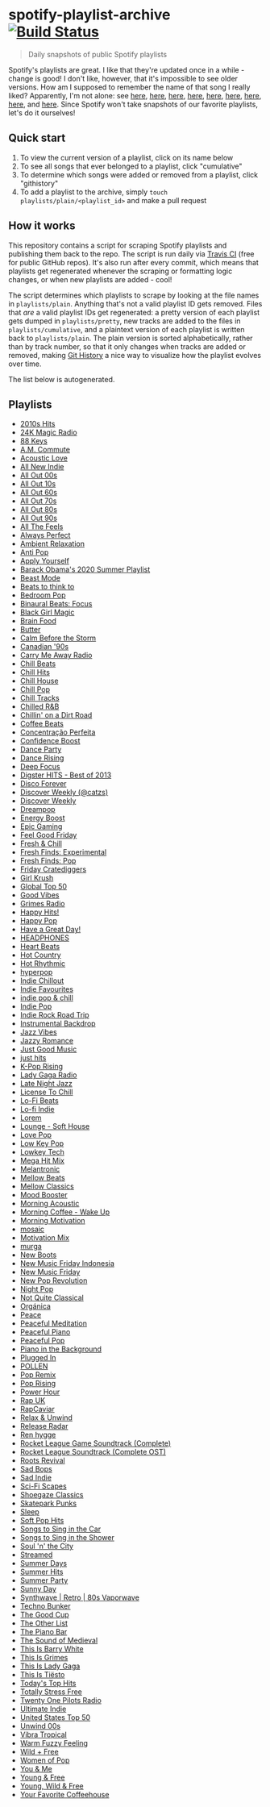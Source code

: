 # spotify-playlist-archive [![Build Status](https://travis-ci.com/mackorone/spotify-playlist-archive.svg?branch=master)](https://travis-ci.com/mackorone/spotify-playlist-archive)

> Daily snapshots of public Spotify playlists

Spotify's playlists are great. I like that they're updated once in a while -
change is good! I don't like, however, that it's impossible to see older
versions. How am I supposed to remember the name of that song I really liked?
Apparently, I'm not alone: see
[here](https://community.spotify.com/t5/Content-Questions/View-previous-versions-of-playlists/td-p/4400750),
[here](https://community.spotify.com/t5/Accounts/A-playlist-was-modified-Can-I-get-the-old-songs-back/td-p/1001889),
[here](https://community.spotify.com/t5/Content-Questions/Seeing-an-old-version-of-a-playlist/td-p/1318739),
[here](https://community.spotify.com/t5/Other-Partners-Web-Player-etc/Playlists-Is-there-any-way-to-recover-previous-versions-of-a/td-p/4726831),
[here](https://community.spotify.com/t5/Desktop-Mac/Find-Songs-of-old-versions-of-Spotify-Playlists/td-p/998504),
[here](https://community.spotify.com/t5/Closed-Ideas/Playlist-Versioning-History/idi-p/1133819),
[here](https://community.spotify.com/t5/Closed-Ideas/Playlist-History-Versioning/idi-p/1346418),
[here](https://community.spotify.com/t5/Closed-Ideas/Playlists-Playlist-History/idi-p/1816799),
and [here](https://community.spotify.com/t5/Live-Ideas/Playlists-Edit-History/idi-p/4573743).
Since Spotify won't take snapshots of our favorite playlists, let's do it ourselves!

## Quick start

1. To view the current version of a playlist, click on its name below
1. To see all songs that ever belonged to a playlist, click "cumulative"
1. To determine which songs were added or removed from a playlist, click "githistory"
1. To add a playlist to the archive, simply `touch playlists/plain/<playlist_id>` and make a pull request

## How it works

This repository contains a script for scraping Spotify playlists and publishing
them back to the repo. The script is run daily via
[Travis CI](https://travis-ci.com/mackorone/spotify-playlist-archive)
(free for public GitHub repos). It's also run after every commit, which means
that playlists get regenerated whenever the scraping or formatting logic
changes, or when new playlists are added - cool!

The script determines which playlists to scrape by looking at the file names in
`playlists/plain`. Anything that's not a valid playlist ID gets removed. Files
that *are* a valid playlist IDs get regenerated: a pretty version of each
playlist gets dumped in `playlists/pretty`, new tracks are added to the
files in `playlists/cumulative`, and a plaintext version of each playlist is
written back to `playlists/plain`. The plain version is sorted alphabetically,
rather than by track number, so that it only changes when tracks are added or
removed, making [Git History](https://githistory.xyz/) a nice way to visualize
how the playlist evolves over time.

The list below is autogenerated.

## Playlists

- [2010s Hits](https://github.com/vitokorn/spotify-playlist-archive/blob/master/playlists/pretty/2010s%20Hits.md)
- [24K Magic Radio](https://github.com/vitokorn/spotify-playlist-archive/blob/master/playlists/pretty/24K%20Magic%20Radio.md)
- [88 Keys](https://github.com/vitokorn/spotify-playlist-archive/blob/master/playlists/pretty/88%20Keys.md)
- [A.M. Commute](https://github.com/vitokorn/spotify-playlist-archive/blob/master/playlists/pretty/A.M.%20Commute.md)
- [Acoustic Love](https://github.com/vitokorn/spotify-playlist-archive/blob/master/playlists/pretty/Acoustic%20Love.md)
- [All New Indie](https://github.com/vitokorn/spotify-playlist-archive/blob/master/playlists/pretty/All%20New%20Indie.md)
- [All Out 00s](https://github.com/vitokorn/spotify-playlist-archive/blob/master/playlists/pretty/All%20Out%2000s.md)
- [All Out 10s](https://github.com/vitokorn/spotify-playlist-archive/blob/master/playlists/pretty/All%20Out%2010s.md)
- [All Out 60s](https://github.com/vitokorn/spotify-playlist-archive/blob/master/playlists/pretty/All%20Out%2060s.md)
- [All Out 70s](https://github.com/vitokorn/spotify-playlist-archive/blob/master/playlists/pretty/All%20Out%2070s.md)
- [All Out 80s](https://github.com/vitokorn/spotify-playlist-archive/blob/master/playlists/pretty/All%20Out%2080s.md)
- [All Out 90s](https://github.com/vitokorn/spotify-playlist-archive/blob/master/playlists/pretty/All%20Out%2090s.md)
- [All The Feels](https://github.com/vitokorn/spotify-playlist-archive/blob/master/playlists/pretty/All%20The%20Feels.md)
- [Always Perfect](https://github.com/vitokorn/spotify-playlist-archive/blob/master/playlists/pretty/Always%20Perfect.md)
- [Ambient Relaxation](https://github.com/vitokorn/spotify-playlist-archive/blob/master/playlists/pretty/Ambient%20Relaxation.md)
- [Anti Pop](https://github.com/vitokorn/spotify-playlist-archive/blob/master/playlists/pretty/Anti%20Pop.md)
- [Apply Yourself](https://github.com/vitokorn/spotify-playlist-archive/blob/master/playlists/pretty/Apply%20Yourself.md)
- [Barack Obama's 2020 Summer Playlist](https://github.com/vitokorn/spotify-playlist-archive/blob/master/playlists/pretty/Barack%20Obama's%202020%20Summer%20Playlist.md)
- [Beast Mode](https://github.com/vitokorn/spotify-playlist-archive/blob/master/playlists/pretty/Beast%20Mode.md)
- [Beats to think to](https://github.com/vitokorn/spotify-playlist-archive/blob/master/playlists/pretty/Beats%20to%20think%20to.md)
- [Bedroom Pop](https://github.com/vitokorn/spotify-playlist-archive/blob/master/playlists/pretty/Bedroom%20Pop.md)
- [Binaural Beats: Focus](https://github.com/vitokorn/spotify-playlist-archive/blob/master/playlists/pretty/Binaural%20Beats:%20Focus.md)
- [Black Girl Magic](https://github.com/vitokorn/spotify-playlist-archive/blob/master/playlists/pretty/Black%20Girl%20Magic.md)
- [Brain Food](https://github.com/vitokorn/spotify-playlist-archive/blob/master/playlists/pretty/Brain%20Food.md)
- [Butter](https://github.com/vitokorn/spotify-playlist-archive/blob/master/playlists/pretty/Butter.md)
- [Calm Before the Storm](https://github.com/vitokorn/spotify-playlist-archive/blob/master/playlists/pretty/Calm%20Before%20the%20Storm.md)
- [Canadian '90s](https://github.com/vitokorn/spotify-playlist-archive/blob/master/playlists/pretty/Canadian%20'90s.md)
- [Carry Me Away Radio](https://github.com/vitokorn/spotify-playlist-archive/blob/master/playlists/pretty/Carry%20Me%20Away%20Radio.md)
- [Chill Beats](https://github.com/vitokorn/spotify-playlist-archive/blob/master/playlists/pretty/Chill%20Beats.md)
- [Chill Hits](https://github.com/vitokorn/spotify-playlist-archive/blob/master/playlists/pretty/Chill%20Hits.md)
- [Chill House](https://github.com/vitokorn/spotify-playlist-archive/blob/master/playlists/pretty/Chill%20House.md)
- [Chill Pop](https://github.com/vitokorn/spotify-playlist-archive/blob/master/playlists/pretty/Chill%20Pop.md)
- [Chill Tracks](https://github.com/vitokorn/spotify-playlist-archive/blob/master/playlists/pretty/Chill%20Tracks.md)
- [Chilled R&B](https://github.com/vitokorn/spotify-playlist-archive/blob/master/playlists/pretty/Chilled%20R&B.md)
- [Chillin' on a Dirt Road](https://github.com/vitokorn/spotify-playlist-archive/blob/master/playlists/pretty/Chillin'%20on%20a%20Dirt%20Road.md)
- [Coffee Beats](https://github.com/vitokorn/spotify-playlist-archive/blob/master/playlists/pretty/Coffee%20Beats.md)
- [Concentração Perfeita](https://github.com/vitokorn/spotify-playlist-archive/blob/master/playlists/pretty/Concentração%20Perfeita.md)
- [Confidence Boost](https://github.com/vitokorn/spotify-playlist-archive/blob/master/playlists/pretty/Confidence%20Boost.md)
- [Dance Party](https://github.com/vitokorn/spotify-playlist-archive/blob/master/playlists/pretty/Dance%20Party.md)
- [Dance Rising](https://github.com/vitokorn/spotify-playlist-archive/blob/master/playlists/pretty/Dance%20Rising.md)
- [Deep Focus](https://github.com/vitokorn/spotify-playlist-archive/blob/master/playlists/pretty/Deep%20Focus.md)
- [Digster HITS - Best of 2013](https://github.com/vitokorn/spotify-playlist-archive/blob/master/playlists/pretty/Digster%20HITS%20-%20Best%20of%202013.md)
- [Disco Forever](https://github.com/vitokorn/spotify-playlist-archive/blob/master/playlists/pretty/Disco%20Forever.md)
- [Discover Weekly (@catzs)](https://github.com/vitokorn/spotify-playlist-archive/blob/master/playlists/pretty/Discover%20Weekly%20(@catzs).md)
- [Discover Weekly](https://github.com/vitokorn/spotify-playlist-archive/blob/master/playlists/pretty/Discover%20Weekly.md)
- [Dreampop](https://github.com/vitokorn/spotify-playlist-archive/blob/master/playlists/pretty/Dreampop.md)
- [Energy Boost](https://github.com/vitokorn/spotify-playlist-archive/blob/master/playlists/pretty/Energy%20Boost.md)
- [Epic Gaming](https://github.com/vitokorn/spotify-playlist-archive/blob/master/playlists/pretty/Epic%20Gaming.md)
- [Feel Good Friday](https://github.com/vitokorn/spotify-playlist-archive/blob/master/playlists/pretty/Feel%20Good%20Friday.md)
- [Fresh & Chill](https://github.com/vitokorn/spotify-playlist-archive/blob/master/playlists/pretty/Fresh%20&%20Chill.md)
- [Fresh Finds: Experimental](https://github.com/vitokorn/spotify-playlist-archive/blob/master/playlists/pretty/Fresh%20Finds:%20Experimental.md)
- [Fresh Finds: Pop](https://github.com/vitokorn/spotify-playlist-archive/blob/master/playlists/pretty/Fresh%20Finds:%20Pop.md)
- [Friday Cratediggers](https://github.com/vitokorn/spotify-playlist-archive/blob/master/playlists/pretty/Friday%20Cratediggers.md)
- [Girl Krush](https://github.com/vitokorn/spotify-playlist-archive/blob/master/playlists/pretty/Girl%20Krush.md)
- [Global Top 50](https://github.com/vitokorn/spotify-playlist-archive/blob/master/playlists/pretty/Global%20Top%2050.md)
- [Good Vibes](https://github.com/vitokorn/spotify-playlist-archive/blob/master/playlists/pretty/Good%20Vibes.md)
- [Grimes Radio](https://github.com/vitokorn/spotify-playlist-archive/blob/master/playlists/pretty/Grimes%20Radio.md)
- [Happy Hits!](https://github.com/vitokorn/spotify-playlist-archive/blob/master/playlists/pretty/Happy%20Hits!.md)
- [Happy Pop](https://github.com/vitokorn/spotify-playlist-archive/blob/master/playlists/pretty/Happy%20Pop.md)
- [Have a Great Day!](https://github.com/vitokorn/spotify-playlist-archive/blob/master/playlists/pretty/Have%20a%20Great%20Day!.md)
- [HEADPHONES](https://github.com/vitokorn/spotify-playlist-archive/blob/master/playlists/pretty/HEADPHONES.md)
- [Heart Beats](https://github.com/vitokorn/spotify-playlist-archive/blob/master/playlists/pretty/Heart%20Beats.md)
- [Hot Country](https://github.com/vitokorn/spotify-playlist-archive/blob/master/playlists/pretty/Hot%20Country.md)
- [Hot Rhythmic](https://github.com/vitokorn/spotify-playlist-archive/blob/master/playlists/pretty/Hot%20Rhythmic.md)
- [hyperpop](https://github.com/vitokorn/spotify-playlist-archive/blob/master/playlists/pretty/hyperpop.md)
- [Indie Chillout](https://github.com/vitokorn/spotify-playlist-archive/blob/master/playlists/pretty/Indie%20Chillout.md)
- [Indie Favourites](https://github.com/vitokorn/spotify-playlist-archive/blob/master/playlists/pretty/Indie%20Favourites.md)
- [indie pop & chill](https://github.com/vitokorn/spotify-playlist-archive/blob/master/playlists/pretty/indie%20pop%20&%20chill.md)
- [Indie Pop](https://github.com/vitokorn/spotify-playlist-archive/blob/master/playlists/pretty/Indie%20Pop.md)
- [Indie Rock Road Trip](https://github.com/vitokorn/spotify-playlist-archive/blob/master/playlists/pretty/Indie%20Rock%20Road%20Trip.md)
- [Instrumental Backdrop](https://github.com/vitokorn/spotify-playlist-archive/blob/master/playlists/pretty/Instrumental%20Backdrop.md)
- [Jazz Vibes](https://github.com/vitokorn/spotify-playlist-archive/blob/master/playlists/pretty/Jazz%20Vibes.md)
- [Jazzy Romance](https://github.com/vitokorn/spotify-playlist-archive/blob/master/playlists/pretty/Jazzy%20Romance.md)
- [Just Good Music](https://github.com/vitokorn/spotify-playlist-archive/blob/master/playlists/pretty/Just%20Good%20Music.md)
- [just hits](https://github.com/vitokorn/spotify-playlist-archive/blob/master/playlists/pretty/just%20hits.md)
- [K-Pop Rising](https://github.com/vitokorn/spotify-playlist-archive/blob/master/playlists/pretty/K-Pop%20Rising.md)
- [Lady Gaga Radio](https://github.com/vitokorn/spotify-playlist-archive/blob/master/playlists/pretty/Lady%20Gaga%20Radio.md)
- [Late Night Jazz](https://github.com/vitokorn/spotify-playlist-archive/blob/master/playlists/pretty/Late%20Night%20Jazz.md)
- [License To Chill](https://github.com/vitokorn/spotify-playlist-archive/blob/master/playlists/pretty/License%20To%20Chill.md)
- [Lo-Fi Beats](https://github.com/vitokorn/spotify-playlist-archive/blob/master/playlists/pretty/Lo-Fi%20Beats.md)
- [Lo-fi Indie](https://github.com/vitokorn/spotify-playlist-archive/blob/master/playlists/pretty/Lo-fi%20Indie.md)
- [Lorem](https://github.com/vitokorn/spotify-playlist-archive/blob/master/playlists/pretty/Lorem.md)
- [Lounge - Soft House](https://github.com/vitokorn/spotify-playlist-archive/blob/master/playlists/pretty/Lounge%20-%20Soft%20House.md)
- [Love Pop](https://github.com/vitokorn/spotify-playlist-archive/blob/master/playlists/pretty/Love%20Pop.md)
- [Low Key Pop](https://github.com/vitokorn/spotify-playlist-archive/blob/master/playlists/pretty/Low%20Key%20Pop.md)
- [Lowkey Tech](https://github.com/vitokorn/spotify-playlist-archive/blob/master/playlists/pretty/Lowkey%20Tech.md)
- [Mega Hit Mix](https://github.com/vitokorn/spotify-playlist-archive/blob/master/playlists/pretty/Mega%20Hit%20Mix.md)
- [Melantronic](https://github.com/vitokorn/spotify-playlist-archive/blob/master/playlists/pretty/Melantronic.md)
- [Mellow Beats](https://github.com/vitokorn/spotify-playlist-archive/blob/master/playlists/pretty/Mellow%20Beats.md)
- [Mellow Classics](https://github.com/vitokorn/spotify-playlist-archive/blob/master/playlists/pretty/Mellow%20Classics.md)
- [Mood Booster](https://github.com/vitokorn/spotify-playlist-archive/blob/master/playlists/pretty/Mood%20Booster.md)
- [Morning Acoustic](https://github.com/vitokorn/spotify-playlist-archive/blob/master/playlists/pretty/Morning%20Acoustic.md)
- [Morning Coffee - Wake Up](https://github.com/vitokorn/spotify-playlist-archive/blob/master/playlists/pretty/Morning%20Coffee%20-%20Wake%20Up.md)
- [Morning Motivation](https://github.com/vitokorn/spotify-playlist-archive/blob/master/playlists/pretty/Morning%20Motivation.md)
- [mosaic](https://github.com/vitokorn/spotify-playlist-archive/blob/master/playlists/pretty/mosaic.md)
- [Motivation Mix](https://github.com/vitokorn/spotify-playlist-archive/blob/master/playlists/pretty/Motivation%20Mix.md)
- [murga](https://github.com/vitokorn/spotify-playlist-archive/blob/master/playlists/pretty/murga.md)
- [New Boots](https://github.com/vitokorn/spotify-playlist-archive/blob/master/playlists/pretty/New%20Boots.md)
- [New Music Friday Indonesia](https://github.com/vitokorn/spotify-playlist-archive/blob/master/playlists/pretty/New%20Music%20Friday%20Indonesia.md)
- [New Music Friday](https://github.com/vitokorn/spotify-playlist-archive/blob/master/playlists/pretty/New%20Music%20Friday.md)
- [New Pop Revolution](https://github.com/vitokorn/spotify-playlist-archive/blob/master/playlists/pretty/New%20Pop%20Revolution.md)
- [Night Pop](https://github.com/vitokorn/spotify-playlist-archive/blob/master/playlists/pretty/Night%20Pop.md)
- [Not Quite Classical](https://github.com/vitokorn/spotify-playlist-archive/blob/master/playlists/pretty/Not%20Quite%20Classical.md)
- [Orgánica](https://github.com/vitokorn/spotify-playlist-archive/blob/master/playlists/pretty/Orgánica.md)
- [Peace](https://github.com/vitokorn/spotify-playlist-archive/blob/master/playlists/pretty/Peace.md)
- [Peaceful Meditation](https://github.com/vitokorn/spotify-playlist-archive/blob/master/playlists/pretty/Peaceful%20Meditation.md)
- [Peaceful Piano](https://github.com/vitokorn/spotify-playlist-archive/blob/master/playlists/pretty/Peaceful%20Piano.md)
- [Peaceful Pop](https://github.com/vitokorn/spotify-playlist-archive/blob/master/playlists/pretty/Peaceful%20Pop.md)
- [Piano in the Background](https://github.com/vitokorn/spotify-playlist-archive/blob/master/playlists/pretty/Piano%20in%20the%20Background.md)
- [Plugged In](https://github.com/vitokorn/spotify-playlist-archive/blob/master/playlists/pretty/Plugged%20In.md)
- [POLLEN](https://github.com/vitokorn/spotify-playlist-archive/blob/master/playlists/pretty/POLLEN.md)
- [Pop Remix](https://github.com/vitokorn/spotify-playlist-archive/blob/master/playlists/pretty/Pop%20Remix.md)
- [Pop Rising](https://github.com/vitokorn/spotify-playlist-archive/blob/master/playlists/pretty/Pop%20Rising.md)
- [Power Hour](https://github.com/vitokorn/spotify-playlist-archive/blob/master/playlists/pretty/Power%20Hour.md)
- [Rap UK](https://github.com/vitokorn/spotify-playlist-archive/blob/master/playlists/pretty/Rap%20UK.md)
- [RapCaviar](https://github.com/vitokorn/spotify-playlist-archive/blob/master/playlists/pretty/RapCaviar.md)
- [Relax & Unwind](https://github.com/vitokorn/spotify-playlist-archive/blob/master/playlists/pretty/Relax%20&%20Unwind.md)
- [Release Radar](https://github.com/vitokorn/spotify-playlist-archive/blob/master/playlists/pretty/Release%20Radar.md)
- [Ren hygge](https://github.com/vitokorn/spotify-playlist-archive/blob/master/playlists/pretty/Ren%20hygge.md)
- [Rocket League Game Soundtrack (Complete)](https://github.com/vitokorn/spotify-playlist-archive/blob/master/playlists/pretty/Rocket%20League%20Game%20Soundtrack%20(Complete).md)
- [Rocket League Soundtrack (Complete OST)](https://github.com/vitokorn/spotify-playlist-archive/blob/master/playlists/pretty/Rocket%20League%20Soundtrack%20(Complete%20OST).md)
- [Roots Revival](https://github.com/vitokorn/spotify-playlist-archive/blob/master/playlists/pretty/Roots%20Revival.md)
- [Sad Bops](https://github.com/vitokorn/spotify-playlist-archive/blob/master/playlists/pretty/Sad%20Bops.md)
- [Sad Indie](https://github.com/vitokorn/spotify-playlist-archive/blob/master/playlists/pretty/Sad%20Indie.md)
- [Sci-Fi Scapes](https://github.com/vitokorn/spotify-playlist-archive/blob/master/playlists/pretty/Sci-Fi%20Scapes.md)
- [Shoegaze Classics](https://github.com/vitokorn/spotify-playlist-archive/blob/master/playlists/pretty/Shoegaze%20Classics.md)
- [Skatepark Punks](https://github.com/vitokorn/spotify-playlist-archive/blob/master/playlists/pretty/Skatepark%20Punks.md)
- [Sleep](https://github.com/vitokorn/spotify-playlist-archive/blob/master/playlists/pretty/Sleep.md)
- [Soft Pop Hits](https://github.com/vitokorn/spotify-playlist-archive/blob/master/playlists/pretty/Soft%20Pop%20Hits.md)
- [Songs to Sing in the Car](https://github.com/vitokorn/spotify-playlist-archive/blob/master/playlists/pretty/Songs%20to%20Sing%20in%20the%20Car.md)
- [Songs to Sing in the Shower](https://github.com/vitokorn/spotify-playlist-archive/blob/master/playlists/pretty/Songs%20to%20Sing%20in%20the%20Shower.md)
- [Soul 'n' the City](https://github.com/vitokorn/spotify-playlist-archive/blob/master/playlists/pretty/Soul%20'n'%20the%20City.md)
- [Streamed](https://github.com/vitokorn/spotify-playlist-archive/blob/master/playlists/pretty/Streamed.md)
- [Summer Days](https://github.com/vitokorn/spotify-playlist-archive/blob/master/playlists/pretty/Summer%20Days.md)
- [Summer Hits](https://github.com/vitokorn/spotify-playlist-archive/blob/master/playlists/pretty/Summer%20Hits.md)
- [Summer Party](https://github.com/vitokorn/spotify-playlist-archive/blob/master/playlists/pretty/Summer%20Party.md)
- [Sunny Day](https://github.com/vitokorn/spotify-playlist-archive/blob/master/playlists/pretty/Sunny%20Day.md)
- [Synthwave | Retro | 80s Vaporwave](https://github.com/vitokorn/spotify-playlist-archive/blob/master/playlists/pretty/Synthwave%20|%20Retro%20|%2080s%20Vaporwave.md)
- [Techno Bunker](https://github.com/vitokorn/spotify-playlist-archive/blob/master/playlists/pretty/Techno%20Bunker.md)
- [The Good Cup](https://github.com/vitokorn/spotify-playlist-archive/blob/master/playlists/pretty/The%20Good%20Cup.md)
- [The Other List](https://github.com/vitokorn/spotify-playlist-archive/blob/master/playlists/pretty/The%20Other%20List.md)
- [The Piano Bar](https://github.com/vitokorn/spotify-playlist-archive/blob/master/playlists/pretty/The%20Piano%20Bar.md)
- [The Sound of Medieval](https://github.com/vitokorn/spotify-playlist-archive/blob/master/playlists/pretty/The%20Sound%20of%20Medieval.md)
- [This Is Barry White](https://github.com/vitokorn/spotify-playlist-archive/blob/master/playlists/pretty/This%20Is%20Barry%20White.md)
- [This Is Grimes](https://github.com/vitokorn/spotify-playlist-archive/blob/master/playlists/pretty/This%20Is%20Grimes.md)
- [This Is Lady Gaga](https://github.com/vitokorn/spotify-playlist-archive/blob/master/playlists/pretty/This%20Is%20Lady%20Gaga.md)
- [This Is Tiësto](https://github.com/vitokorn/spotify-playlist-archive/blob/master/playlists/pretty/This%20Is%20Tiësto.md)
- [Today's Top Hits](https://github.com/vitokorn/spotify-playlist-archive/blob/master/playlists/pretty/Today's%20Top%20Hits.md)
- [Totally Stress Free](https://github.com/vitokorn/spotify-playlist-archive/blob/master/playlists/pretty/Totally%20Stress%20Free.md)
- [Twenty One Pilots Radio](https://github.com/vitokorn/spotify-playlist-archive/blob/master/playlists/pretty/Twenty%20One%20Pilots%20Radio.md)
- [Ultimate Indie](https://github.com/vitokorn/spotify-playlist-archive/blob/master/playlists/pretty/Ultimate%20Indie.md)
- [United States Top 50](https://github.com/vitokorn/spotify-playlist-archive/blob/master/playlists/pretty/United%20States%20Top%2050.md)
- [Unwind 00s](https://github.com/vitokorn/spotify-playlist-archive/blob/master/playlists/pretty/Unwind%2000s.md)
- [Vibra Tropical](https://github.com/vitokorn/spotify-playlist-archive/blob/master/playlists/pretty/Vibra%20Tropical.md)
- [Warm Fuzzy Feeling](https://github.com/vitokorn/spotify-playlist-archive/blob/master/playlists/pretty/Warm%20Fuzzy%20Feeling.md)
- [Wild + Free](https://github.com/vitokorn/spotify-playlist-archive/blob/master/playlists/pretty/Wild%20+%20Free.md)
- [Women of Pop](https://github.com/vitokorn/spotify-playlist-archive/blob/master/playlists/pretty/Women%20of%20Pop.md)
- [You & Me](https://github.com/vitokorn/spotify-playlist-archive/blob/master/playlists/pretty/You%20&%20Me.md)
- [Young & Free](https://github.com/vitokorn/spotify-playlist-archive/blob/master/playlists/pretty/Young%20&%20Free.md)
- [Young, Wild & Free](https://github.com/vitokorn/spotify-playlist-archive/blob/master/playlists/pretty/Young,%20Wild%20&%20Free.md)
- [Your Favorite Coffeehouse](https://github.com/vitokorn/spotify-playlist-archive/blob/master/playlists/pretty/Your%20Favorite%20Coffeehouse.md)
